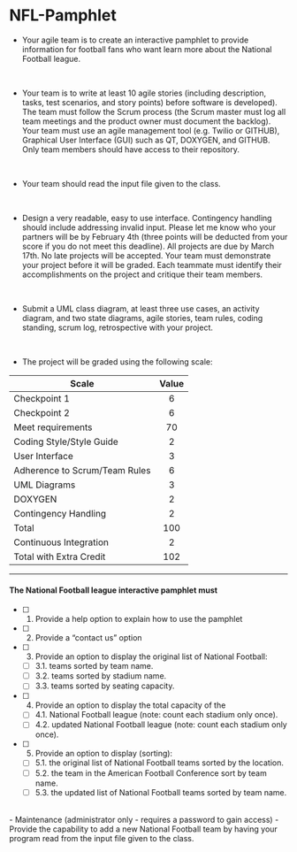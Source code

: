 # NFL-Pamphlet
- Your agile team is to create an interactive pamphlet to provide information for football fans who want learn more about the National Football league.
<br/>

-  Your team is to write at least 10 agile stories (including description, tasks, test scenarios, and story points) before software is developed).  The team must follow the Scrum process (the Scrum master must log all team meetings and the product owner must document the backlog). Your team must use an agile management tool (e.g. Twilio or GITHUB), Graphical User Interface (GUI) such as QT, DOXYGEN, and GITHUB.    Only team members should have access to their repository.
<br/>

- Your team should read the input file given to the class.
<br/>

- Design a very readable, easy to use interface. Contingency handling should include addressing invalid input. Please let me know who your partners will be by February 4th (three points will be deducted from your score if you do not meet this deadline). All projects are due by March 17th. No late projects will be accepted. Your team must demonstrate your project before it will be graded.   Each teammate must identify their accomplishments on the project and critique their team members.
<br/>

- Submit a UML class diagram, at least three use cases, an activity diagram, and two state diagrams, agile stories, team rules, coding standing, scrum log, retrospective with your project.
<br/>

- The project will be graded using the following scale:

| Scale | Value |
| ----- | :---: |
| Checkpoint 1 | 6 |
| Checkpoint 2 | 6 |
| Meet requirements | 70 |
| Coding Style/Style Guide | 2 |
| User Interface | 3 |
| Adherence to Scrum/Team Rules | 6 |
| UML Diagrams | 3 |
| DOXYGEN | 2 |
| Contingency Handling | 2 |
| Total | 100 |
| Continuous Integration | 2 |
| Total with Extra Credit | 102 |

-----------------------------------
#### The National Football league interactive pamphlet must
- [ ] 1.  Provide a help option to explain how to use the pamphlet
- [ ] 2.  Provide a “contact us” option
- [ ] 3.  Provide an option to display the original list of National Football:
    + [ ] 3.1.  teams sorted by team name.
    + [ ] 3.2.  teams sorted by stadium name.
    + [ ] 3.3.  teams sorted by seating capacity.
- [ ] 4.  Provide an option to display the total capacity of the 
    + [ ] 4.1.  National Football league (note: count each stadium only once).
    + [ ] 4.2.  updated National Football league (note: count each stadium only once).
- [ ] 5.  Provide an option to display (sorting):
    + [ ] 5.1.  the original list of National Football teams sorted by the location.
    + [ ] 5.2.  the team in the American Football Conference sort by team name.
    + [ ] 5.3.  the updated list of National Football teams sorted by team name.
<br/>
- Maintenance (administrator only - requires a password to gain access)
- Provide the capability to add  a new National Football team by having your program read from the input file given to the class.